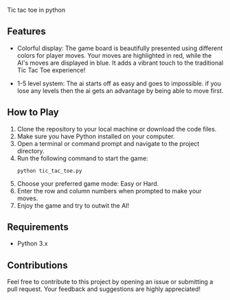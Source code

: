 Tic tac toe in python

## Features

- Colorful display: The game board is beautifully presented using different colors for player moves. Your moves are highlighted in red, while the AI's moves are displayed in blue. It adds a vibrant touch to the traditional Tic Tac Toe experience!

- 1-5 level system: The ai starts off as easy and goes to impossible. if you lose any levels then the ai gets an advantage by being able to move first.


## How to Play

1. Clone the repository to your local machine or download the code files.
2. Make sure you have Python installed on your computer.
3. Open a terminal or command prompt and navigate to the project directory.
4. Run the following command to start the game:
   ```
   python tic_tac_toe.py
   ```
5. Choose your preferred game mode: Easy or Hard.
6. Enter the row and column numbers when prompted to make your moves.
7. Enjoy the game and try to outwit the AI!

## Requirements

- Python 3.x

## Contributions

Feel free to contribute to this project by opening an issue or submitting a pull request. Your feedback and suggestions are highly appreciated!
